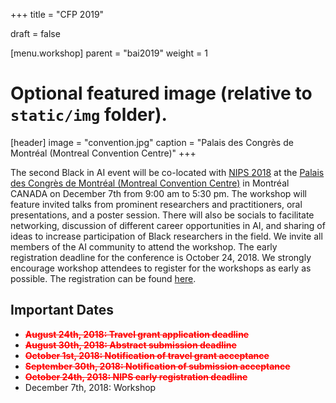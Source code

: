﻿+++
title = "CFP 2019"

draft = false

[menu.workshop]
  parent = "bai2019"
  weight = 1

# Optional featured image (relative to `static/img` folder).
[header]
image = "convention.jpg"
caption = "Palais des Congrès de Montréal (Montreal Convention Centre)"
+++

The second Black in AI event will be co-located with [NIPS 2018](https://nips.cc/) at the [Palais des Congrès de Montréal (Montreal Convention Centre)](https://congresmtl.com/)  in Montréal CANADA on December 7th from 9:00 am to 5:30 pm. The workshop will feature invited talks from prominent researchers and practitioners, oral presentations, and a poster session. There will also be socials to facilitate networking, discussion of different career opportunities in AI, and sharing of ideas to increase participation of Black researchers in the field. We invite all members of the AI community to attend the workshop. The early registration deadline for the conference is October 24, 2018. We strongly encourage workshop attendees to register for the workshops as early as possible. The registration can be found [here](https://nips.cc/accounts/login/?next=/Profile).

<!--more-->

## Important Dates
- <span style="color:red">**~~August 24th, 2018: Travel grant application deadline~~**</span>
- <span style="color:red">**~~August 30th, 2018: Abstract submission deadline~~**</span>
- <span style="color:red">**~~October 1st, 2018: Notification of travel grant acceptance~~**</span>
- <span style="color:red">**~~September 30th, 2018: Notification of submission acceptance~~**</span>
- <span style="color:red">**~~October 24th, 2018: NIPS early registration deadline~~**</span>
- December 7th, 2018: Workshop
